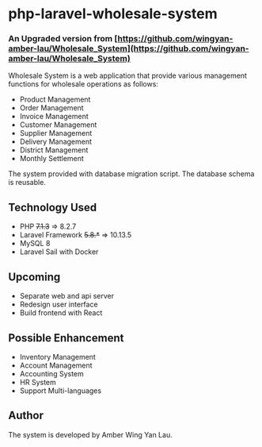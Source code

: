 # php-laravel-wholesale-system
### An Upgraded version from [https://github.com/wingyan-amber-lau/Wholesale_System](https://github.com/wingyan-amber-lau/Wholesale_System)

Wholesale System is a web application that provide various management functions for wholesale operations as follows:  

- Product Management
- Order Management
- Invoice Management
- Customer Management
- Supplier Management
- Delivery Management
- District Management
- Monthly Settlement 

The system provided with database migration script. The database schema is reusable.

## Technology Used 

- PHP ~~7.1.3~~ =>  8.2.7
- Laravel Framework ~~5.8.*~~ =>  10.13.5
- MySQL 8
- Laravel Sail with Docker 

## Upcoming

- Separate web and api server
- Redesign user interface
- Build frontend with React

## Possible Enhancement

- Inventory Management
- Account Management
- Accounting System
- HR System
- Support Multi-languages


## Author

The system is developed by Amber Wing Yan Lau.
